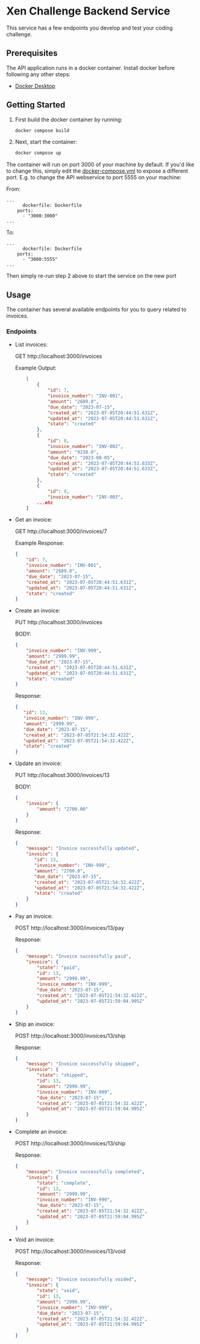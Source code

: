 # Xen Challenge Backend Service

This service has a few endpoints you develop and test your coding challenge.

## Prerequisites
The API application runs in a docker container. Install docker before following any other steps:

- [Docker Desktop](https://www.docker.com/products/docker-desktop/)

## Getting Started

1. First build the docker container by running:
    ```sh
    docker compose build
    ```
2. Next, start the container:
    ```sh
    docker compose up
    ```

The container will run on port 3000 of your machine by default.
If you'd like to change this, simply edit the [docker-compose.yml](./docker-compose.yml) to expose a different port.
E.g. to change the API webservice to port 5555 on your machine:

From:

    ...
          dockerfile: Dockerfile
        ports:
          - "3000:3000"
    ...

To:

    ...
          dockerfile: Dockerfile
        ports:
          - "3000:5555"
    ...

Then simply re-run step 2 above to start the service on the new port


## Usage
The container has several available endpoints for you to query related to invoices.

### Endpoints
- List invoices:

    GET http://localhost:3000/invoices

    Example Output:
    ```json
        [
            {
                "id": 7,
                "invoice_number": "INV-001",
                "amount": "2689.0",
                "due_date": "2023-07-15",
                "created_at": "2023-07-05T20:44:51.631Z",
                "updated_at": "2023-07-05T20:44:51.631Z",
                "state": "created"
            },
            {
                "id": 8,
                "invoice_number": "INV-002",
                "amount": "9238.0",
                "due_date": "2023-08-05",
                "created_at": "2023-07-05T20:44:51.633Z",
                "updated_at": "2023-07-05T20:44:51.633Z",
                "state": "created"
            },
            {
                "id": 9,
                "invoice_number": "INV-003",
            ...etc
        ]
    ```

- Get an invoice:

    GET http://localhost:3000/invoices/7

    Example Response:
    ```json
    {
        "id": 7,
        "invoice_number": "INV-001",
        "amount": "2689.0",
        "due_date": "2023-07-15",
        "created_at": "2023-07-05T20:44:51.631Z",
        "updated_at": "2023-07-05T20:44:51.631Z",
        "state": "created"
    }
    ```

- Create an invoice:

    PUT http://localhost:3000/invoices

    BODY:
    ```json
    {
        "invoice_number": "INV-999",
        "amount": "2999.99",
        "due_date": "2023-07-15",
        "created_at": "2023-07-05T20:44:51.631Z",
        "updated_at": "2023-07-05T20:44:51.631Z",
        "state": "created"
    }
    ```

    Response:
    ```json
    {
       "id": 13,
       "invoice_number": "INV-999",
       "amount": "2999.99",
       "due_date": "2023-07-15",
       "created_at": "2023-07-05T21:54:32.422Z",
       "updated_at": "2023-07-05T21:54:32.422Z",
       "state": "created"
    }
    ```

- Update an invoice:

    PUT http://localhost:3000/invoices/13

    BODY:
    ```json
    {
        "invoice": {
            "amount": "2700.00"
        }
    }
    ```

    Response:
    ```json
    {
        "message": "Invoice successfully updated",
        "invoice": {
           "id": 13,
           "invoice_number": "INV-999",
           "amount": "2700.0",
           "due_date": "2023-07-15",
           "created_at": "2023-07-05T21:54:32.422Z",
           "updated_at": "2023-07-05T21:54:32.422Z",
           "state": "created"
        }
    }
    ```

- Pay an invoice:

    POST http://localhost:3000/invoices/13/pay

    Response:
    ```json
    {
        "message": "Invoice successfully paid",
        "invoice": {
            "state": "paid",
            "id": 13,
            "amount": "2999.99",
            "invoice_number": "INV-999",
            "due_date": "2023-07-15",
            "created_at": "2023-07-05T21:54:32.422Z",
            "updated_at": "2023-07-05T21:59:04.995Z"
        }
    }
    ```

- Ship an invoice:

    POST http://localhost:3000/invoices/13/ship

    Response:
    ```json
    {
        "message": "Invoice successfully shipped",
        "invoice": {
            "state": "shipped",
            "id": 13,
            "amount": "2999.99",
            "invoice_number": "INV-999",
            "due_date": "2023-07-15",
            "created_at": "2023-07-05T21:54:32.422Z",
            "updated_at": "2023-07-05T21:59:04.995Z"
        }
    }
    ```

- Complete an invoice:

    POST http://localhost:3000/invoices/13/ship

    Response:
    ```json
    {
        "message": "Invoice successfully completed",
        "invoice": {
            "state": "complete",
            "id": 13,
            "amount": "2999.99",
            "invoice_number": "INV-999",
            "due_date": "2023-07-15",
            "created_at": "2023-07-05T21:54:32.422Z",
            "updated_at": "2023-07-05T21:59:04.995Z"
        }
    }
    ```

- Void an invoice:

    POST http://localhost:3000/invoices/13/void

    Response:
    ```json
    {
        "message": "Invoice successfully voided",
        "invoice": {
            "state": "void",
            "id": 13,
            "amount": "2999.99",
            "invoice_number": "INV-999",
            "due_date": "2023-07-15",
            "created_at": "2023-07-05T21:54:32.422Z",
            "updated_at": "2023-07-05T21:59:04.995Z"
        }
    }
    ```
